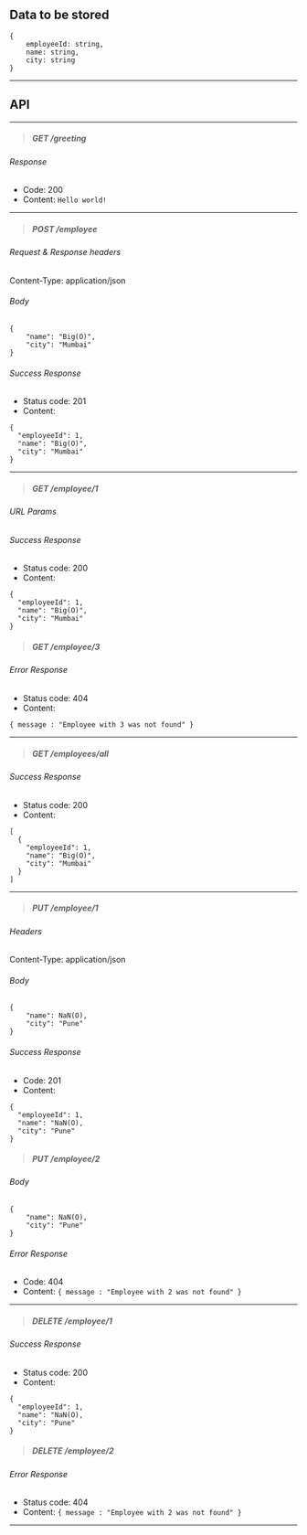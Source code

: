 ## Data to be stored
```
{
    employeeId: string,
    name: string,
    city: string
}
```
---
## API
***

>##### GET /greeting
###### Response
* Code: 200  
* Content: `Hello world!` 
---

>##### POST /employee
###### Request & Response headers
Content-Type: application/json
###### Body
```
{
    "name": "Big(O)",
    "city": "Mumbai"
}
```
###### Success Response
* Status code: 201
* Content: 
```
{
  "employeeId": 1,
  "name": "Big(O)",
  "city": "Mumbai"
}
```
---

>##### GET /employee/1
###### URL Params
###### Success Response
* Status code: 200
* Content: 
```
{
  "employeeId": 1,
  "name": "Big(O)",
  "city": "Mumbai"
}
```
>##### GET /employee/3
###### Error Response
* Status code: 404
* Content: 
```
{ message : "Employee with 3 was not found" }
```
---

>##### GET /employees/all
###### Success Response
* Status code: 200
* Content: 
```
[
  {
    "employeeId": 1,
    "name": "Big(O)",
    "city": "Mumbai"
  }
]
```
---

>##### PUT /employee/1
###### Headers
Content-Type: application/json
###### Body
```
{
    "name": NaN(O),
    "city": "Pune"
}
```

###### Success Response
* Code: 201
* Content: 
```
{
  "employeeId": 1,
  "name": "NaN(O),
  "city": "Pune"
}
```
>##### PUT /employee/2
###### Body
```
{
    "name": NaN(O),
    "city": "Pune"
}
```
###### Error Response
* Code: 404
* Content: `{ message : "Employee with 2 was not found" }`
---

>##### DELETE /employee/1
###### Success Response
* Status code: 200
* Content:
```
{
  "employeeId": 1,
  "name": "NaN(O),
  "city": "Pune"
}
```
>##### DELETE /employee/2
###### Error Response
* Status code: 404
* Content: `{ message : "Employee with 2 was not found" }`

----


